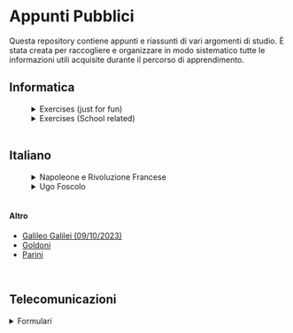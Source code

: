 # Appunti Pubblici
Questa repository contiene appunti e riassunti di vari argomenti di studio. È stata creata per raccogliere e organizzare in modo sistematico tutte le informazioni utili acquisite durante il percorso di apprendimento.

## Informatica ##
<details style="margin-left: 40px;">
  <summary>Exercises (just for fun)</summary>
    <ul>
     <li><a href="/Informatica/Exercises_For_Fun/Ex1.md">Ex1 (Credit Card Mask)</a></li>
     <li><a href="/Informatica/Exercises_For_Fun/Ex2.md">Ex2 (Two Sum)</a></li>
    </ul>
  </details>
  <details style="margin-left: 40px;">
  <summary>Exercises (School related)</summary>
    
  </details>
<br>

## Italiano ##
<details style="margin-left: 40px;">
  <summary>Napoleone e Rivoluzione Francese</summary>
    <ul>
      <li><a href="/Storia & Italiano/Napoleone e Rivoluzione Francese/Napoleone.md">Napoleone</a></li>
      <li><a href="/Storia & Italiano/Napoleone e Rivoluzione Francese/Punti Chiave - Napoleone.md">Punti Chiave - Napoleone</a></li>
      <li><a href="/Storia & Italiano/Napoleone e Rivoluzione Francese/Rivoluzione Francese.md">Rivoluzione Francese</a></li>
      <li><a href="/Storia & Italiano/Napoleone e Rivoluzione Francese/Punti Chiave - Rivoluzione Francese.md">Punti Chiave - Rivoluzione Francese</a></li>
    </ul>
  </details>
  <details style="margin-left: 40px;">
    <summary>Ugo Foscolo</summary>
    <ul>
      <li><a href="/Storia & Italiano/Ugo Foscolo/Ugo Foscolo.md">Ugo Foscolo</a></li>
      <li><a href="/Storia & Italiano/Ugo Foscolo/Neoclassicismo e Preromanticismo.md">Neoclassicismo e Preromanticismo</a></li>
      <li><a href="/Storia & Italiano/Ugo Foscolo/T1.md">Testo 1</a></li>
      <li><a href="/Storia & Italiano/Ugo Foscolo/T2.md">Testo 2</a></li>
      <li><a href="/Storia & Italiano/Ugo Foscolo/T3.md">Testo 3</a></li>
      <li><a href="/Storia & Italiano/Ugo Foscolo/T7 & sonetti.md">Testo 7 e sonetti</a></li>
      <li><a href="/Storia & Italiano/Ugo Foscolo/T8.md">Testo 8</a></li>
      <li><a href="/Storia & Italiano/Ugo Foscolo/T9.md">Testo 9</a></li>
      <li><a href="/Storia & Italiano/Ugo Foscolo/T10.md">Testo 10</a></li>
    </ul>
  </details>
  <br>
  <h4>Altro</h4>
  <ul>
    <li><a href="/Storia & Italiano/Riassunti 09.10.2023.md">Galileo Galilei (09/10/2023)</a></li>
    <li><a href="/Storia & Italiano/Goldoni.md">Goldoni</a></li>
    <li><a href="/Storia & Italiano/Parini.md">Parini</a></li>
  </ul>
  <br>
  
## Telecomunicazioni ##
<details>
  <summary>Formulari</summary>
  <ul>
    <li><a href="/Telecomunicazioni/Formulari/Formulario 30.05.2024.md">Formulario 30/05/2024</a></li>
    <li><a href="/Telecomunicazioni/Formulari/Formulario 18.04.2024.md">Formulario 18/04/2024</a></li>
    <li><a href="/Telecomunicazioni/Formulari/Formulario 21.03.2024.md">Formulario 21/03/2024</a></li>
  </ul>
</details>
